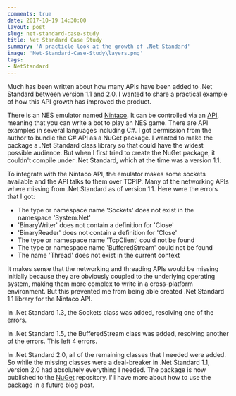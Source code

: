 ```yaml
---
comments: true
date: 2017-10-19 14:30:00
layout: post
slug: net-standard-case-study
title: Net Standard Case Study
summary: 'A practicle look at the growth of .Net Standard'
image: 'Net-Standard-Case-Study\layers.png'
tags:
- NetStandard
---
```


Much has been written about how many APIs have been added to .Net Standard between version 1.1 and 2.0. I wanted to share a practical example of how this API growth has improved the product. 

There is an NES emulator named [Nintaco](http://nintaco.com/). It can be controlled via an [API](http://nintaco.com/api.html), meaning that you can write a bot to play an NES game. There are API examples in several languages including C#. I got permission from the author to bundle the C# API as a NuGet package. I wanted to make the package a .Net Standard class library so that could have the widest possible audience. But when I first tried to create the NuGet package, it couldn't compile under .Net Standard, which at the time was a version 1.1. 

To integrate with the Nintaco API, the emulator makes some sockets available and the API talks to them over TCPIP. Many of the networking APIs where missing from .Net Standard as of version 1.1. Here were the errors that I got:

* The type or namespace name 'Sockets' does not exist in the namespace 'System.Net' 
* 'BinaryWriter' does not contain a definition for 'Close' 
* 'BinaryReader' does not contain a definition for 'Close'
* The type or namespace name 'TcpClient' could not be found 
* The type or namespace name 'BufferedStream' could not be found 
* The name 'Thread' does not exist in the current context	

It makes sense that the networking and threading APIs would be missing initially because they are obviously coupled to the underlying operating system, making them more complex to write in a cross-platform environment. But this prevented me from being able created .Net Standard 1.1 library for the Nintaco API.

In .Net Standard 1.3, the Sockets class was added, resolving one of the errors. 

In .Net Standard 1.5, the BufferedStream class was added, resolving another of the errors. This left 4 errors. 

In .Net Standard 2.0, all of the remaining classes that I needed were added. So while the missing classes were a deal-breaker in .Net Standard 1.1, version 2.0 had absolutely everything I needed. The package is now published to the [NuGet]( https://www.nuget.org/packages/NintacoProxy/) repository. I'll have more about how to use the package in a future blog post. 

